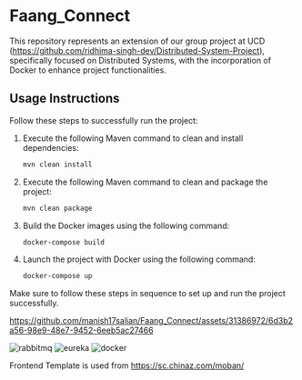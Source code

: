 # Faang_Connect
This repository represents an extension of our group project at UCD (https://github.com/ridhima-singh-dev/Distributed-System-Project), specifically focused on Distributed Systems, with the incorporation of Docker to enhance project functionalities.

## Usage Instructions

Follow these steps to successfully run the project:

1. Execute the following Maven command to clean and install dependencies:
    ```bash
    mvn clean install
    ```

2. Execute the following Maven command to clean and package the project:
    ```bash
    mvn clean package
    ```

3. Build the Docker images using the following command:
    ```bash
    docker-compose build
    ```

4. Launch the project with Docker using the following command:
    ```bash
    docker-compose up
    ```

Make sure to follow these steps in sequence to set up and run the project successfully.


https://github.com/manish17salian/Faang_Connect/assets/31386972/6d3b2a56-98e9-48e7-9452-6eeb5ac27466

![rabbitmq](https://github.com/manish17salian/Faang_Connect/assets/31386972/043971b2-6c87-443b-be97-bb1d25fd1d50)
![eureka](https://github.com/manish17salian/Faang_Connect/assets/31386972/a04658e7-e517-45bb-8417-6272a49053bf)
![docker](https://github.com/manish17salian/Faang_Connect/assets/31386972/cbb2aacd-bdbf-4b3d-a8ff-96e8415fc9c3)


Frontend Template is used from https://sc.chinaz.com/moban/

